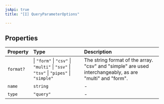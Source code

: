 ```yaml
---
jsApi: true
title: "[I] QueryParameterOptions"

---
```

## Properties

| Property | Type | Description |
| :------ | :------ | :------ |
| `format?` |    \| `"form"`   \| `"csv"`   \| `"multi"`   \| `"ssv"`   \| `"tsv"`   \| `"pipes"`   \| `"simple"` | The string format of the array. "csv" and "simple" are used interchangeably, as are<br />"multi" and "form". |
| `name` | `string` | - |
| `type` | `"query"` | - |
